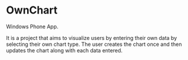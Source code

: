 # OwnChart
Windows Phone App.

It is a project that aims to visualize users by entering their own data by selecting their own chart type. The user creates the chart once and then updates the chart along with each data entered.